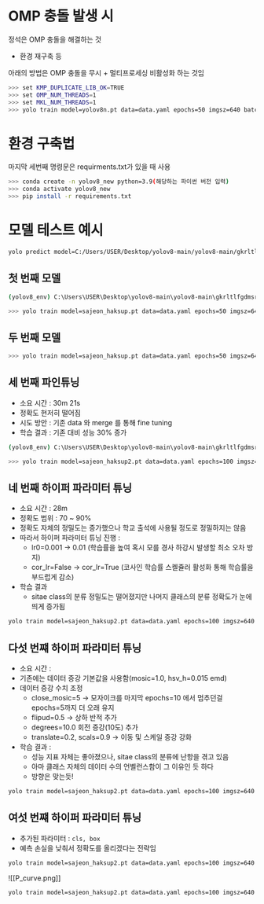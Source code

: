 # OMP 충돌 발생 시

정석은 OMP 충돌을 해결하는 것
- 환경 재구축 등

아래의 방법은 OMP 충돌을 무시 + 멀티프로세싱 비활성화 하는 것임

```bash
>>> set KMP_DUPLICATE_LIB_OK=TRUE
>>> set OMP_NUM_THREADS=1
>>> set MKL_NUM_THREADS=1
>>> yolo train model=yolov8n.pt data=data.yaml epochs=50 imgsz=640 batch=16 workers=0
```

# 환경 구축법
마지막 세번째 명령문은 requirments.txt가 있을 때 사용
```bash
>>> conda create -n yolov8_new python=3.9(해당하는 파이썬 버전 입력)
>>> conda activate yolov8_new
>>> pip install -r requirements.txt
```


# 모델 테스트 예시
```bash
yolo predict model=C:/Users/USER/Desktop/yolov8-main/yolov8-main/gkrltlfgdmsrj.v1i.yolov8.copy1/runs/detect/train/weights/best.pt source="C:/Users/USER/Desktop/yolov8-main/yolov8-main/gkrltlfgdmsrj.v1i.yolov8.copy1/test_video_0.mp4" imgsz=640 save=True conf=0.5 show=True
```

## 첫 번째 모델
```bash
(yolov8_env) C:\Users\USER\Desktop\yolov8-main\yolov8-main\gkrltlfgdmsrj.v1i.yolov8.copy

>>> yolo train model=sajeon_haksup.pt data=data.yaml epochs=50 imgsz=640 batch=16 pretrained=True lr0=0.001
```

##  두 번째 모델
```bash
>>> yolo train model=sajeon_haksup.pt data=data.yaml epochs=50 imgsz=640 batch=16 pretrained=True lr0=0.001 freeze=10
```

## 세 번째 파인튜닝
- 소요 시간 : 30m 21s
- 정확도 현저히 떨어짐
- 시도 방안 : 기존 data 와 merge 를 통해 fine tuning
- 학습 결과 : 기존 대비 성능 30% 증가
```bash
(yolov8_env) C:\Users\USER\Desktop\yolov8-main\yolov8-main\gkrltlfgdmsrj.v1i.yolov8.copy1>

>>> yolo train model=sajeon_haksup2.pt data=data.yaml epochs=100 imgsz=640 batch=16 pretrained=True lr0=0.001 freeze=10
```

## 네 번째 하이퍼 파라미터 튜닝
- 소요 시간 : 28m
- 정확도 범위 : 70 ~ 90%
- 정확도 자체의 정밀도는 증가했으나 학교 출석에 사용될 정도로 정밀하지는 않음
- 따라서 하이퍼 파라미터 튜닝 진행 : 
	- lr0=0.001 $\rightarrow$ 0.01 (학습률을 높여 혹시 모를 경사 하강시 발생할 최소 오차 방지)
	- cor_lr=False $\rightarrow$ cor_lr=True (코사인 학습률 스켈쥴러 활성화 통해 학습률을 부드럽게 감소)
- 학습 결과
	- sitae class의 분류 정밀도는 떨어졌지만 나머지 클래스의 분류 정확도가 눈에 띄게 증가됨
```bash
yolo train model=sajeon_haksup2.pt data=data.yaml epochs=100 imgsz=640 batch=16 pretrained=True lr0=0.01 freeze=10 cos_lr=True
```
## 다섯 번쨰 하이퍼 파라미터 튜닝
- 소요 시간 : 
- 기존에는 데이터 증강 기본값을 사용함(mosic=1.0, hsv_h=0.015 emd)
- 데이터 증강 수치 조정
	- close_mosic=5 $\rightarrow$ 모자이크를 마지막 epochs=10 에서 멈추던걸 epochs=5까지 더 오래 유지
	- flipud=0.5 $\rightarrow$ 상하 반적 추가
	- degrees=10.0 회전 증강(10도) 추가
	- translate=0.2, scals=0.9 $\rightarrow$ 이동 및 스케일 증강 강화
- 학습 결과 : 
	- 성능 지표 자체는 좋아졌으나, sitae class의 분류에 난항을 겪고 있음
	- 아마 클래스 자체의 데이터 수의 언벨런스함이 그 이유인 듯 하다
	- 방향은 맞는듯!

```bash
yolo train model=sajeon_haksup2.pt data=data.yaml epochs=100 imgsz=640 batch=16 pretrained=True lr0=0.01 freeze=10 cos_lr=True close_mosaic=5 flipud=0.5 degrees=10.0 translate=0.2 scale=0.9
```

## 여섯 번쨰 하이퍼 파라미터 튜닝
- 추가된 파라미터 : `cls, box`
- 예측 손실을 낮춰서 정확도를 올리겠다는 전략임
```bash
yolo train model=sajeon_haksup2.pt data=data.yaml epochs=100 imgsz=640 batch=16 pretrained=True lr0=0.01 freeze=10 cos_lr=True close_mosaic=5 flipud=0.5 degrees=10.0 translate=0.2 scale=0.9 cls=3.1, box=0.15
```

![[P_curve.png]]

```bash
yolo train model=sajeon_haksup2.pt data=data.yaml epochs=100 imgsz=640 batch=16 pretrained=True lr0=0.001 freeze=6 cos_lr=True close_mosaic=5 flipud=0.5 degrees=10.0 translate=0.2 scale=0.9 cls=3.1, box=0.15
```